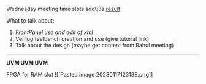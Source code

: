 Wednesday meeting time slots
sddtj3a
[result](https://whenisgood.net/nkzamdt/results/sddtj3a)


What to talk about:

1. _FrontPanel use and edit of xml_
2. Verilog testbench creation and use (give tutorial link)
3. Talk about the design (maybe get content from Rahul meeting)


***
__UVM UVM UVM__

FPGA for RAM slot
![[Pasted image 20230117123138.png]]